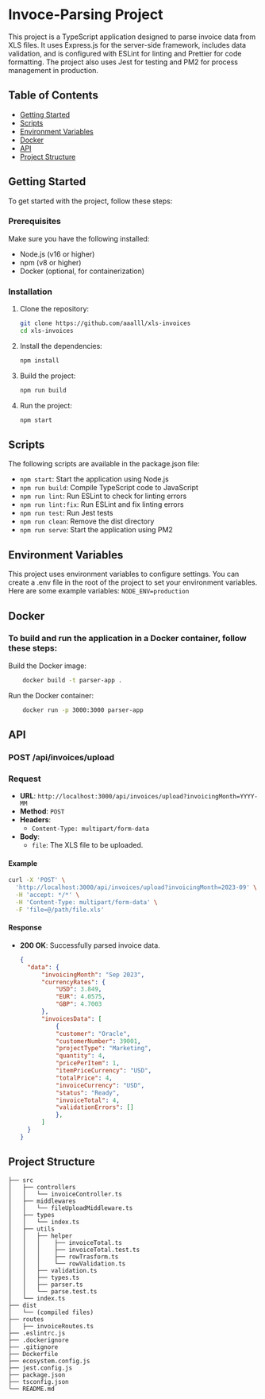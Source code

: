 # Invoce-Parsing Project

This project is a TypeScript application designed to parse invoice data from XLS files. It uses Express.js for the server-side framework, includes data validation, and is configured with ESLint for linting and Prettier for code formatting. The project also uses Jest for testing and PM2 for process management in production.

## Table of Contents

- [Getting Started](#getting-started)
- [Scripts](#scripts)
- [Environment Variables](#environment-variables)
- [Docker](#docker)
- [API](#api)
- [Project Structure](#project-structure)

## Getting Started

To get started with the project, follow these steps:

### Prerequisites

Make sure you have the following installed:

- Node.js (v16 or higher)
- npm (v8 or higher)
- Docker (optional, for containerization)

### Installation

1. Clone the repository:

    ```bash
    git clone https://github.com/aaalll/xls-invoices
    cd xls-invoices
    ```

2. Install the dependencies:

    ```bash
    npm install
    ```

3. Build the project:

    ```bash
    npm run build
    ```

4. Run the project:

    ```bash
    npm start
    ```



## Scripts

The following scripts are available in the package.json file:

- ```npm start```: Start the application using Node.js
- ```npm run build```: Compile TypeScript code to JavaScript
- ```npm run lint```: Run ESLint to check for linting errors
- ```npm run lint:fix```: Run ESLint and fix linting errors
- ```npm run test```: Run Jest tests
- ```npm run clean```: Remove the dist directory
- ```npm run serve```: Start the application using PM2

## Environment Variables 
This project uses environment variables to configure settings. You can create a .env file in the root of the project to set your environment variables. Here are some example variables:
```NODE_ENV=production```

## Docker

### To build and run the application in a Docker container, follow these steps:
Build the Docker image:

```bash
    docker build -t parser-app .
```
Run the Docker container:

```bash
    docker run -p 3000:3000 parser-app
```

## API

### POST /api/invoices/upload

### Request

- **URL**: `http://localhost:3000/api/invoices/upload?invoicingMonth=YYYY-MM`
- **Method**: `POST`
- **Headers**:
  - `Content-Type: multipart/form-data`
- **Body**:
  - `file`: The XLS file to be uploaded.

#### Example

```bash
curl -X 'POST' \
  'http://localhost:3000/api/invoices/upload?invoicingMonth=2023-09' \
  -H 'accept: */*' \
  -H 'Content-Type: multipart/form-data' \
  -F 'file=@/path/file.xls'
```

#### Response

- **200 OK**: Successfully parsed invoice data.
  ```json
  {
    "data": {
        "invoicingMonth": "Sep 2023",
        "currencyRates": {
            "USD": 3.849,
            "EUR": 4.0575,
            "GBP": 4.7003
        },
        "invoicesData": [
            {
            "customer": "Oracle",
            "customerNumber": 39001,
            "projectType": "Marketing",
            "quantity": 4,
            "pricePerItem": 1,
            "itemPriceCurrency": "USD",
            "totalPrice": 4,
            "invoiceCurrency": "USD",
            "status": "Ready",
            "invoiceTotal": 4,
            "validationErrors": []
            },
        ]
    }
  }
## Project Structure

```plaintext
├── src
│   ├── controllers
│   │   └── invoiceController.ts
│   ├── middlewares
│   │   └── fileUploadMiddleware.ts
│   ├── types
│   │   └── index.ts
│   ├── utils
│   │   ├── helper
│   │   │    ├── invoiceTotal.ts
│   │   │    ├── invoiceTotal.test.ts
│   │   │    ├── rowTrasform.ts
│   │   │    └── rowValidation.ts
│   │   ├── validation.ts
│   │   ├── types.ts
│   │   ├── parser.ts
│   │   └── parse.test.ts
│   └── index.ts
├── dist
│   └── (compiled files)
├── routes
│   ├── invoiceRoutes.ts
├── .eslintrc.js
├── .dockerignore
├── .gitignore
├── Dockerfile
├── ecosystem.config.js
├── jest.config.js
├── package.json
├── tsconfig.json
└── README.md